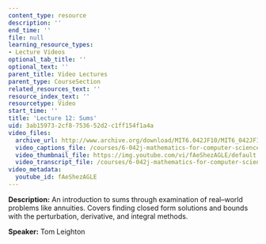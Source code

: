 ```yaml
---
content_type: resource
description: ''
end_time: ''
file: null
learning_resource_types:
- Lecture Videos
optional_tab_title: ''
optional_text: ''
parent_title: Video Lectures
parent_type: CourseSection
related_resources_text: ''
resource_index_text: ''
resourcetype: Video
start_time: ''
title: 'Lecture 12: Sums'
uid: 3ab15973-2cf8-7536-52d2-c1ff154f1a4a
video_files:
  archive_url: http://www.archive.org/download/MIT6.042JF10/MIT6_042JF10_lec12_300k.mp4
  video_captions_file: /courses/6-042j-mathematics-for-computer-science-fall-2010/c0ebc685934558d9839900cf64f16c97_fAeShezAGLE.vtt
  video_thumbnail_file: https://img.youtube.com/vi/fAeShezAGLE/default.jpg
  video_transcript_file: /courses/6-042j-mathematics-for-computer-science-fall-2010/35c5b44faacb08f9bcd51cdf5d22506e_fAeShezAGLE.pdf
video_metadata:
  youtube_id: fAeShezAGLE
---
```


**Description:** An introduction to sums through examination of real–world problems like annuities. Covers finding closed form solutions and bounds with the perturbation, derivative, and integral methods.

**Speaker:** Tom Leighton